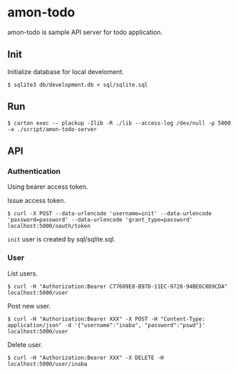 # amon-todo

amon-todo is sample API server for todo application.

## Init

Initialize database for local develoment.

```
$ sqlite3 db/development.db < sql/sqlite.sql
```

## Run

```
$ carton exec -- plackup -Ilib -R ./lib --access-log /dev/null -p 5000 -a ./script/amon-todo-server
```

## API

### Authentication

Using bearer access token.

Issue access token.

```
$ curl -X POST --data-urlencode 'username=init' --data-urlencode 'password=password' --data-urlencode 'grant_type=password' localhost:5000/oauth/token
```

`init` user is created by sql/sqlite.sql.

### User

List users.

```
$ curl -H "Authorization:Bearer C77609E8-B97D-11EC-9728-94BE6C8D9CDA" localhost:5000/user
```

Post new user.

```
$ curl -H "Authorization:Bearer XXX" -X POST -H "Content-Type: application/json" -d '{"username":"inaba", "password":"pswd"}' localhost:5000/user
```

Delete user.

```
$ curl -H "Authorization:Bearer XXX" -X DELETE -H localhost:5000/user/inaba
```
